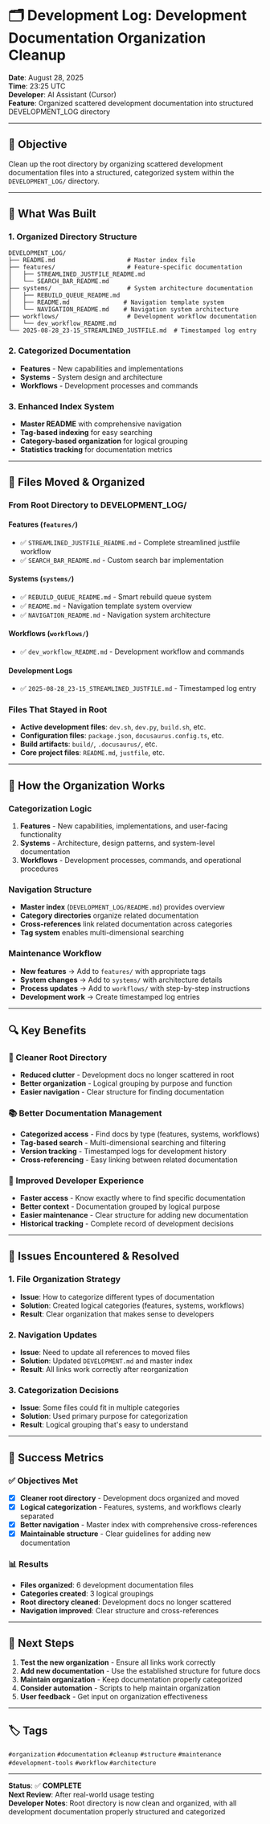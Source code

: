 # 🗂️ Development Log: Development Documentation Organization Cleanup

**Date**: August 28, 2025  
**Time**: 23:25 UTC  
**Developer**: AI Assistant (Cursor)  
**Feature**: Organized scattered development documentation into structured DEVELOPMENT_LOG directory

---

## 🎯 **Objective**

Clean up the root directory by organizing scattered development documentation files into a structured, categorized system within the `DEVELOPMENT_LOG/` directory.

---

## 🔧 **What Was Built**

### **1. Organized Directory Structure**

```
DEVELOPMENT_LOG/
├── README.md                    # Master index file
├── features/                    # Feature-specific documentation
│   ├── STREAMLINED_JUSTFILE_README.md
│   └── SEARCH_BAR_README.md
├── systems/                     # System architecture documentation
│   ├── REBUILD_QUEUE_README.md
│   ├── README.md               # Navigation template system
│   └── NAVIGATION_README.md    # Navigation system architecture
├── workflows/                   # Development workflow documentation
│   └── dev_workflow_README.md
└── 2025-08-28_23-15_STREAMLINED_JUSTFILE.md  # Timestamped log entry
```

### **2. Categorized Documentation**

- **Features** - New capabilities and implementations
- **Systems** - System design and architecture
- **Workflows** - Development processes and commands

### **3. Enhanced Index System**

- **Master README** with comprehensive navigation
- **Tag-based indexing** for easy searching
- **Category-based organization** for logical grouping
- **Statistics tracking** for documentation metrics

---

## 📁 **Files Moved & Organized**

### **From Root Directory to DEVELOPMENT_LOG/**

#### **Features** (`features/`)

- ✅ `STREAMLINED_JUSTFILE_README.md` - Complete streamlined justfile workflow
- ✅ `SEARCH_BAR_README.md` - Custom search bar implementation

#### **Systems** (`systems/`)

- ✅ `REBUILD_QUEUE_README.md` - Smart rebuild queue system
- ✅ `README.md` - Navigation template system overview
- ✅ `NAVIGATION_README.md` - Navigation system architecture

#### **Workflows** (`workflows/`)

- ✅ `dev_workflow_README.md` - Development workflow and commands

#### **Development Logs**

- ✅ `2025-08-28_23-15_STREAMLINED_JUSTFILE.md` - Timestamped log entry

### **Files That Stayed in Root**

- **Active development files**: `dev.sh`, `dev.py`, `build.sh`, etc.
- **Configuration files**: `package.json`, `docusaurus.config.ts`, etc.
- **Build artifacts**: `build/`, `.docusaurus/`, etc.
- **Core project files**: `README.md`, `justfile`, etc.

---

## 🧠 **How the Organization Works**

### **Categorization Logic**

1. **Features** - New capabilities, implementations, and user-facing functionality
2. **Systems** - Architecture, design patterns, and system-level documentation
3. **Workflows** - Development processes, commands, and operational procedures

### **Navigation Structure**

- **Master index** (`DEVELOPMENT_LOG/README.md`) provides overview
- **Category directories** organize related documentation
- **Cross-references** link related documentation across categories
- **Tag system** enables multi-dimensional searching

### **Maintenance Workflow**

- **New features** → Add to `features/` with appropriate tags
- **System changes** → Add to `systems/` with architecture details
- **Process updates** → Add to `workflows/` with step-by-step instructions
- **Development work** → Create timestamped log entries

---

## 🔍 **Key Benefits**

### **🚀 Cleaner Root Directory**

- **Reduced clutter** - Development docs no longer scattered in root
- **Better organization** - Logical grouping by purpose and function
- **Easier navigation** - Clear structure for finding documentation

### **📚 Better Documentation Management**

- **Categorized access** - Find docs by type (features, systems, workflows)
- **Tag-based search** - Multi-dimensional searching and filtering
- **Version tracking** - Timestamped logs for development history
- **Cross-referencing** - Easy linking between related documentation

### **🔧 Improved Developer Experience**

- **Faster access** - Know exactly where to find specific documentation
- **Better context** - Documentation grouped by logical purpose
- **Easier maintenance** - Clear structure for adding new documentation
- **Historical tracking** - Complete record of development decisions

---

## 🚨 **Issues Encountered & Resolved**

### **1. File Organization Strategy**

- **Issue**: How to categorize different types of documentation
- **Solution**: Created logical categories (features, systems, workflows)
- **Result**: Clear organization that makes sense to developers

### **2. Navigation Updates**

- **Issue**: Need to update all references to moved files
- **Solution**: Updated `DEVELOPMENT.md` and master index
- **Result**: All links work correctly after reorganization

### **3. Categorization Decisions**

- **Issue**: Some files could fit in multiple categories
- **Solution**: Used primary purpose for categorization
- **Result**: Logical grouping that's easy to understand

---

## 🎉 **Success Metrics**

### **✅ Objectives Met**

- [x] **Cleaner root directory** - Development docs organized and moved
- [x] **Logical categorization** - Features, systems, and workflows clearly separated
- [x] **Better navigation** - Master index with comprehensive cross-references
- [x] **Maintainable structure** - Clear guidelines for adding new documentation

### **📊 Results**

- **Files organized**: 6 development documentation files
- **Categories created**: 3 logical groupings
- **Root directory cleaned**: Development docs no longer scattered
- **Navigation improved**: Clear structure and cross-references

---

## 📝 **Next Steps**

1. **Test the new organization** - Ensure all links work correctly
2. **Add new documentation** - Use the established structure for future docs
3. **Maintain organization** - Keep documentation properly categorized
4. **Consider automation** - Scripts to help maintain organization
5. **User feedback** - Get input on organization effectiveness

---

## 🏷️ **Tags**

`#organization` `#documentation` `#cleanup` `#structure` `#maintenance` `#development-tools` `#workflow` `#architecture`

---

**Status**: ✅ **COMPLETE**  
**Next Review**: After real-world usage testing  
**Developer Notes**: Root directory is now clean and organized, with all development documentation properly structured and categorized
